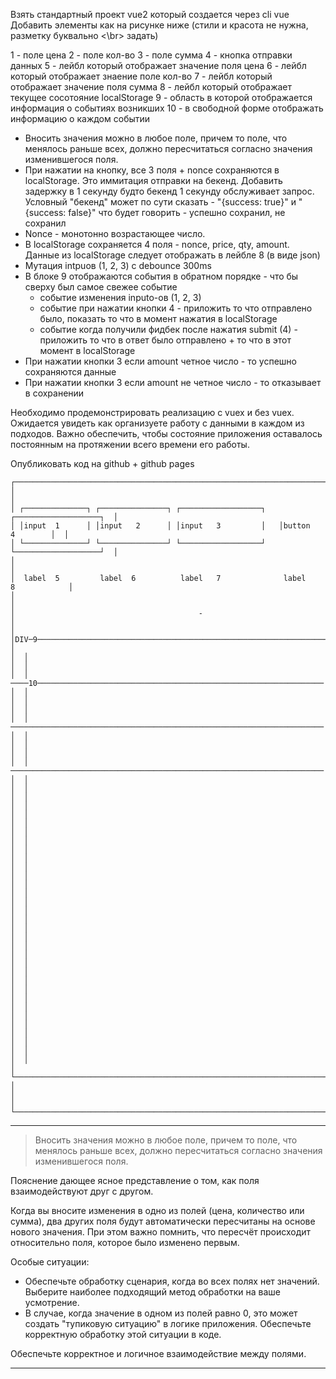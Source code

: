 Взять стандартный проект vue2 который создается через cli vue
Добавить элементы как на рисунке ниже (стили и красота не нужна, разметку буквально <\br> задать)

1 - поле цена
2 - поле кол-во
3 - поле сумма
4 - кнопка отправки данных
5 - лейбл который отображает значение поля цена
6 - лейбл который отображает знаение поле кол-во
7 - лейбл который отображает значение поля сумма
8 - лейбл который отображает текущее сосотояние localStorage 
9 - область в которой отображается информация о событиях возникших
10 - в свободной форме отображать информацию о каждом событии

- Вносить значения можно в любое поле, причем то поле, что менялось раньше всех, должно пересчитаться согласно значения изменившегося поля.
- При нажатии на кнопку, все 3 поля + nonce сохраняются в localStorage. Это иммитация отправки на бекенд. Добавить задержку в 1 секунду будто бекенд 1 секунду обслуживает запрос. Условный "бекенд" может по сути сказать - "{success: true}" и "{success: false}" что будет говорить - успешно сохранил, не сохранил
- Nonce - монотонно возрастающее число.
- В localStorage сохраняется 4 поля - nonce, price, qty, amount. Данные из localStorage следует отображать в лейбле 8 (в виде json)
- Мутация intpuов (1, 2, 3) с debounce 300ms
- В блоке 9 отображаются события в обратном порядке - что бы сверху был самое свежее событие
  - событие изменения inputo-ов (1, 2, 3)
  - событие при нажатии кнопки 4 - приложить то что отправлено было, показать то что в момент нажатия в localStorage
  - событие когда получили фидбек после нажатия submit (4) - приложить то что в ответ было отправлено + то что в этот момент в localStorage
- При нажатии кнопки 3 если amount четное число - то успешно сохраняются данные
- При нажатии кнопки 3 если amount не четное число - то отказывает в сохранении

Необходимо продемонстрировать реализацию с vuex и без vuex. Ожидается увидеть как организуете работу с данными в каждом из подходов. Важно обеспечить, чтобы состояние приложения оставалось постоянным на протяжении всего времени его работы.

Опубликовать код на github + github pages


```
┌──────────────────────────────────────────────────────────────────────────────────┐
│                                                                                  │
│ ┌──────────────┐ ┌───────────────┐ ┌──────────────────┐   ┌───────────────────┐  │
│ │input  1      │ │input   2      │ │input   3         │   │button    4        │  │
│ └──────────────┘ └───────────────┘ └──────────────────┘   └───────────────────┘  │
│                                                                                  │
│  label  5         label  6          label   7              label    8            │
│                                                                                  │
│                                         -                                        │
│  │DIV─9───────────────────────────────────────────────────────────────────────┐  │
│  │                                                                            │  │
│  │ ────10────────────────────────────────────────────────────────────────     │  │
│  │                                                                            │  │
│  │ ──────────────────────────────────────────────────────────────────────     │  │
│  │                                                                            │  │
│  │ ──────────────────────────────────────────────────────────────────────     │  │
│  │                                                                            │  │
│  │                                                                            │  │
│  │                                                                            │  │
│  │                                                                            │  │
│  │                                                                            │  │
│  │                                                                            │  │
│  │                                                                            │  │
│  │                                                                            │  │
│  │                                                                            │  │
│  │                                                                            │  │
│  │                                                                            │  │
│  │                                                                            │  │
│  │                                                                            │  │
│  │                                                                            │  │
│  │                                                                            │  │
│  │                                                                            │  │
│  └────────────────────────────────────────────────────────────────────────────┘  │
│                                                                                  │
└──────────────────────────────────────────────────────────────────────────────────┘
```

--- 

> Вносить значения можно в любое поле, причем то поле, что менялось раньше всех, должно пересчитаться согласно значения изменившегося поля.

Пояснение дающее ясное представление о том, как поля взаимодействуют друг с другом.

Когда вы вносите изменения в одно из полей (цена, количество или сумма), два других поля будут автоматически пересчитаны на основе нового значения. При этом важно помнить, что пересчёт происходит относительно поля, которое было изменено первым.

Особые ситуации:
- Обеспечьте обработку сценария, когда во всех полях нет значений. Выберите наиболее подходящий метод обработки на ваше усмотрение.
- В случае, когда значение в одном из полей равно 0, это может создать "тупиковую ситуацию" в логике приложения. Обеспечьте корректную обработку этой ситуации в коде.

Обеспечьте корректное и логичное взаимодействие между полями.

--- 